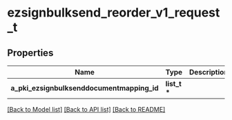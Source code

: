 # ezsignbulksend_reorder_v1_request_t

## Properties
Name | Type | Description | Notes
------------ | ------------- | ------------- | -------------
**a_pki_ezsignbulksenddocumentmapping_id** | **list_t \*** |  | 

[[Back to Model list]](../README.md#documentation-for-models) [[Back to API list]](../README.md#documentation-for-api-endpoints) [[Back to README]](../README.md)


